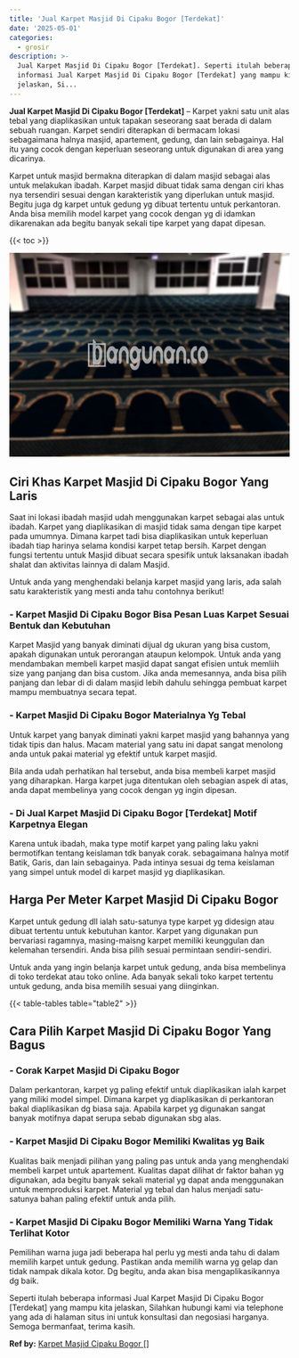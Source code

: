 ```yaml
---
title: 'Jual Karpet Masjid Di Cipaku Bogor [Terdekat]'
date: '2025-05-01'
categories:
  - grosir
description: >-
  Jual Karpet Masjid Di Cipaku Bogor [Terdekat]. Seperti itulah beberapa
  informasi Jual Karpet Masjid Di Cipaku Bogor [Terdekat] yang mampu kita
  jelaskan, Si...
---
```


**Jual Karpet Masjid Di Cipaku Bogor \[Terdekat\]** – Karpet yakni satu unit alas tebal yang diaplikasikan untuk tapakan seseorang saat berada di dalam sebuah ruangan. Karpet sendiri diterapkan di bermacam lokasi sebagaimana halnya masjid, apartement, gedung, dan lain sebagainya. Hal itu yang cocok dengan keperluan seseorang untuk digunakan di area yang dicarinya.

Karpet untuk masjid bermakna diterapkan di dalam masjid sebagai alas untuk melakukan ibadah. Karpet masjid dibuat tidak sama dengan ciri khas nya tersendiri sesuai dengan karakteristik yang diperlukan untuk masjid. Begitu juga dg karpet untuk gedung yg dibuat tertentu untuk perkantoran. Anda bisa memilih model karpet yang cocok dengan yg di idamkan dikarenakan ada begitu banyak sekali tipe karpet yang dapat dipesan.

{{< toc >}}

![Jual Karpet Masjid Di Cipaku Bogor [Terdekat]](/images/grosir-karpet-murah-66.png)

## Ciri Khas Karpet Masjid Di Cipaku Bogor Yang Laris

Saat ini lokasi ibadah masjid udah menggunakan karpet sebagai alas untuk ibadah. Karpet yang diaplikasikan di masjid tidak sama dengan tipe karpet pada umumnya. Dimana karpet tadi bisa diaplikasikan untuk keperluan ibadah tiap harinya selama kondisi karpet tetap bersih. Karpet dengan fungsi tertentu untuk Masjid dibuat secara spesifik untuk laksanakan ibadah shalat dan aktivitas lainnya di dalam Masjid.

Untuk anda yang menghendaki belanja karpet masjid yang laris, ada salah satu karakteristik yang mesti anda tahu contohnya berikut!

### \- Karpet Masjid Di Cipaku Bogor Bisa Pesan Luas Karpet Sesuai Bentuk dan Kebutuhan

Karpet Masjid yang banyak diminati dijual dg ukuran yang bisa custom, apakah digunakan untuk perorangan ataupun kelompok. Untuk anda yang mendambakan membeli karpet masjid dapat sangat efisien untuk memliih size yang panjang dan bisa custom. Jika anda memesannya, anda bisa pilih panjang dan lebar di di dalam masjid lebih dahulu sehingga pembuat karpet mampu membuatnya secara tepat.

### \- Karpet Masjid Di Cipaku Bogor Materialnya Yg Tebal

Untuk karpet yang banyak diminati yakni karpet masjid yang bahannya yang tidak tipis dan halus. Macam material yang satu ini dapat sangat menolong anda untuk pakai material yg efektif untuk karpet masjid.

Bila anda udah perhatikan hal tersebut, anda bisa membeli karpet masjid yang diharapkan. Harga karpet juga ditentukan oleh sebagian aspek di atas, anda dapat membelinya yang cocok dengan yg ingin dipesan.

### \- Di Jual Karpet Masjid Di Cipaku Bogor \[Terdekat\] Motif Karpetnya Elegan

Karena untuk ibadah, maka type motif karpet yang paling laku yakni bermotifkan tentang keislaman tdk banyak corak. sebagaimana halnya motif Batik, Garis, dan lain sebagainya. Pada intinya sesuai dg tema keislaman yang simpel untuk model di karpet masjid yg diaplikasikan.

## Harga Per Meter Karpet Masjid Di Cipaku Bogor

Karpet untuk gedung dll ialah satu-satunya type karpet yg didesign atau dibuat tertentu untuk kebutuhan kantor. Karpet yang digunakan pun bervariasi ragamnya, masing-maisng karpet memiliki keunggulan dan kelemahan tersendiri. Anda bisa pilih sesuai permintaan sendiri-sendiri.

Untuk anda yang ingin belanja karpet untuk gedung, anda bisa membelinya di toko terdekat atau toko online. Ada banyak sekali toko karpet tertentu untuk gedung, anda bisa memilih sesuai yang diinginkan.

{{< table-tables table="table2" >}}

## Cara Pilih Karpet Masjid Di Cipaku Bogor Yang Bagus

### \- Corak Karpet Masjid Di Cipaku Bogor

Dalam perkantoran, karpet yg paling efektif untuk diaplikasikan ialah karpet yang miliki model simpel. Dimana karpet yg diaplikasikan di perkantoran bakal diaplikasikan dg biasa saja. Apabila karpet yg digunakan sangat banyak motifnya dapat serupa sebab digunakan sbg alas.

### \- Karpet Masjid Di Cipaku Bogor Memiliki Kwalitas yg Baik

Kualitas baik menjadi pilihan yang paling pas untuk anda yang menghendaki membeli karpet untuk apartement. Kualitas dapat dilihat dr faktor bahan yg digunakan, ada begitu banyak sekali material yg dapat anda menggunakan untuk memproduksi karpet. Material yg tebal dan halus menjadi satu-satunya bahan paling efektif untuk anda pilih.

### \- Karpet Masjid Di Cipaku Bogor Memiliki Warna Yang Tidak Terlihat Kotor

Pemilihan warna juga jadi beberapa hal perlu yg mesti anda tahu di dalam memilih karpet untuk gedung. Pastikan anda memilih warna yg gelap dan tidak nampak dikala kotor. Dg begitu, anda akan bisa mengaplikasikannya dg baik.

Seperti itulah beberapa informasi Jual Karpet Masjid Di Cipaku Bogor \[Terdekat\] yang mampu kita jelaskan, Silahkan hubungi kami via telephone yang ada di halaman situs ini untuk konsultasi dan negosiasi harganya. Semoga bermanfaat, terima kasih.

**Ref by:**  [Karpet Masjid Cipaku Bogor []](https://id.wikipedia.org/wiki/Karpet)

